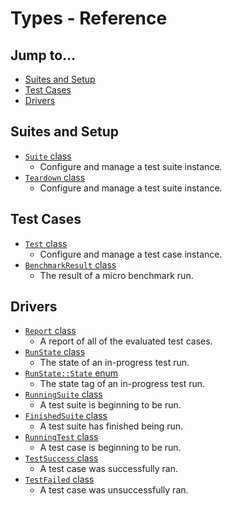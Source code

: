 # Types - Reference

## Jump to...
- [Suites and Setup](#Suites-and-Setup)
- [Test Cases](#Test-Cases)
- [Drivers](#Drivers)

## Suites and Setup
- [`Suite` class](Suite.md)
  - Configure and manage a test suite instance.
- [`Teardown` class](Teardown.md)
  - Configure and manage a test suite instance.

## Test Cases
- [`Test` class](Test.md)
  - Configure and manage a test case instance.
- [`BenchmarkResult` class](BenchmarkResult.md)
  - The result of a micro benchmark run.

## Drivers
- [`Report` class](Report.md)
  - A report of all of the evaluated test cases.
- [`RunState` class](RunState.md)
  - The state of an in-progress test run.
- [`RunState::State` enum](RunState.State.md)
  - The state tag of an in-progress test run.
- [`RunningSuite` class](RunningSuite.md)
  - A test suite is beginning to be run.
- [`FinishedSuite` class](FinishedSuite.md)
  - A test suite has finished being run.
- [`RunningTest` class](RunningTest.md)
  - A test case is beginning to be run.
- [`TestSuccess` class](TestSuccess.md)
  - A test case was successfully ran.
- [`TestFailed` class](TestFailed.md)
  - A test case was unsuccessfully ran.
